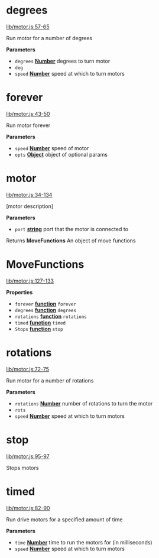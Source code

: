 # degrees

[lib/motor.js:57-65](https://github.com/ev3-js/ev3-client/blob/21351435daced107b183304fac74a8f859107e8b/lib/motor.js#L57-L65 "Source code on GitHub")

Run motor for a number of degrees

**Parameters**

-   `degrees` **[Number](https://developer.mozilla.org/en-US/docs/Web/JavaScript/Reference/Global_Objects/Number)** degrees to turn motor
-   `deg`  
-   `speed` **[Number](https://developer.mozilla.org/en-US/docs/Web/JavaScript/Reference/Global_Objects/Number)** speed at which to turn motors

# forever

[lib/motor.js:43-50](https://github.com/ev3-js/ev3-client/blob/21351435daced107b183304fac74a8f859107e8b/lib/motor.js#L43-L50 "Source code on GitHub")

Run motor forever

**Parameters**

-   `speed` **[Number](https://developer.mozilla.org/en-US/docs/Web/JavaScript/Reference/Global_Objects/Number)** speed of motor
-   `opts` **[Object](https://developer.mozilla.org/en-US/docs/Web/JavaScript/Reference/Global_Objects/Object)** object of optional params

# motor

[lib/motor.js:34-134](https://github.com/ev3-js/ev3-client/blob/21351435daced107b183304fac74a8f859107e8b/lib/motor.js#L34-L134 "Source code on GitHub")

[motor description]

**Parameters**

-   `port` **[string](https://developer.mozilla.org/en-US/docs/Web/JavaScript/Reference/Global_Objects/String)** port that the motor is connected to

Returns **MoveFunctions** An object of move functions

# MoveFunctions

[lib/motor.js:127-133](https://github.com/ev3-js/ev3-client/blob/21351435daced107b183304fac74a8f859107e8b/lib/motor.js#L127-L133 "Source code on GitHub")

**Properties**

-   `forever` **[function](https://developer.mozilla.org/en-US/docs/Web/JavaScript/Reference/Statements/function)** `forever`
-   `degrees` **[function](https://developer.mozilla.org/en-US/docs/Web/JavaScript/Reference/Statements/function)** `degrees`
-   `rotations` **[function](https://developer.mozilla.org/en-US/docs/Web/JavaScript/Reference/Statements/function)** `rotations`
-   `timed` **[function](https://developer.mozilla.org/en-US/docs/Web/JavaScript/Reference/Statements/function)** `timed`
-   `Stops` **[function](https://developer.mozilla.org/en-US/docs/Web/JavaScript/Reference/Statements/function)** `stop`

# rotations

[lib/motor.js:72-75](https://github.com/ev3-js/ev3-client/blob/21351435daced107b183304fac74a8f859107e8b/lib/motor.js#L72-L75 "Source code on GitHub")

Run motor for a number of rotations

**Parameters**

-   `rotations` **[Number](https://developer.mozilla.org/en-US/docs/Web/JavaScript/Reference/Global_Objects/Number)** number of rotations to turn the motor
-   `rots`  
-   `speed` **[Number](https://developer.mozilla.org/en-US/docs/Web/JavaScript/Reference/Global_Objects/Number)** speed at which to turn motors

# stop

[lib/motor.js:95-97](https://github.com/ev3-js/ev3-client/blob/21351435daced107b183304fac74a8f859107e8b/lib/motor.js#L95-L97 "Source code on GitHub")

Stops motors

# timed

[lib/motor.js:82-90](https://github.com/ev3-js/ev3-client/blob/21351435daced107b183304fac74a8f859107e8b/lib/motor.js#L82-L90 "Source code on GitHub")

Run drive motors for a specified amount of time

**Parameters**

-   `time` **[Number](https://developer.mozilla.org/en-US/docs/Web/JavaScript/Reference/Global_Objects/Number)** time to run the motors for (in milliseconds)
-   `speed` **[Number](https://developer.mozilla.org/en-US/docs/Web/JavaScript/Reference/Global_Objects/Number)** speed at which to turn motors
